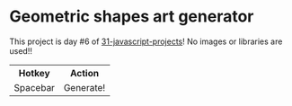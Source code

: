 # Geometric shapes art generator
This project is day #6 of <a href="https://www.github.com/grigoryan-m/31-javascript-projects.git">31-javascript-projects</a>!
No images or libraries are used!!

<table>
  <tr>
    <th>Hotkey</th>
    <th>Action</th>
  </tr>
  <tr>
    <td>Spacebar</td>
    <td>Generate!</td>
  </tr>
</table>
